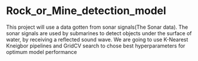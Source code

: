 # Rock_or_Mine_detection_model
This project will use a data gotten from sonar signals(The Sonar data). The sonar signals are used by submarines to detect objects under the surface of water, by receiving a reflected sound wave. We are going to use K-Nearest Kneigbor pipelines and GridCV search to chose best hyperparameters for optimum model performance
